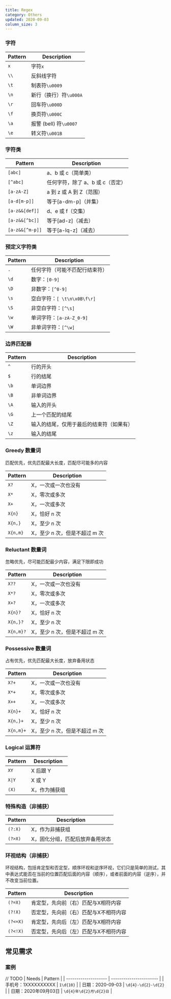 ```yaml
---
title: Regex
category: Others
updated: 2020-09-03
column_size: 3
---
```


### 字符

| Pattern | Description            |
| ------- | ---------------------- |
| `x`     | 字符`x`                |
| `\\`    | 反斜线字符             |
| `\t`    | 制表符`\u0009`         |
| `\n`    | 新行（换行）符`\u000A` |
| `\r`    | 回车符`\u000D`         |
| `\f`    | 换页符`\u000C`         |
| `\a`    | 报警 (bell) 符`\u0007` |
| `\e`    | 转义符`\u001B`         |

### 字符类

| Pattern         | Description                      |
| --------------- | -------------------------------- |
| `[abc]`         | a、b 或 c（简单类）              |
| `[^abc]`        | 任何字符，除了 a、b 或 c（否定） |
| `[a-zA-Z]`      | a 到 z 或 A 到 Z（范围）         |
| `[a-d[m-p]]`    | 等于[a-dm-p]（并集）             |
| `[a-z&&[def]]`  | d、e 或 f（交集）                |
| `[a-z&&[^bc]]`  | 等于[ad-z]（减去）               |
| `[a-z&&[^m-p]]` | 等于[a-lq-z]（减去）             |

### 预定义字符类

| Pattern | Description                    |
| ------- | ------------------------------ |
| `.`     | 任何字符（可能不匹配行结束符） |
| `\d`    | 数字：`[0-9]`                  |
| `\D`    | 非数字：`[^0-9]`               |
| `\s`    | 空白字符：`[ \t\n\x0B\f\r]`    |
| `\S`    | 非空白字符：`[^\s]`            |
| `\w`    | 单词字符：`[a-zA-Z_0-9]`       |
| `\W`    | 非单词字符：`[^\w]`            |

### 边界匹配器

| Pattern | Description                              |
| ------- | ---------------------------------------- |
| `^`     | 行的开头                                 |
| `$`     | 行的结尾                                 |
| `\b`    | 单词边界                                 |
| `\B`    | 非单词边界                               |
| `\A`    | 输入的开头                               |
| `\G`    | 上一个匹配的结尾                         |
| `\Z`    | 输入的结尾，仅用于最后的结束符（如果有） |
| `\z`    | 输入的结尾                               |

### Greedy 数量词

匹配优先，优先匹配最大长度，匹配尽可能多的内容

| Pattern  | Description                   |
| -------- | ----------------------------- |
| `X?`     | X，一次或一次也没有           |
| `X*`     | X，零次或多次                 |
| `X+`     | X，一次或多次                 |
| `X{n}`   | X，恰好 n 次                  |
| `X{n,}`  | X，至少 n 次                  |
| `X{n,m}` | X，至少 n 次，但是不超过 m 次 |


### Reluctant 数量词

忽略优先，尽可能匹配最少内容，满足下限即成功

| Pattern   | Description                   |
| --------- | ----------------------------- |
| `X??`     | X，一次或一次也没有           |
| `X*?`     | X，零次或多次                 |
| `X+?`     | X，一次或多次                 |
| `X{n}?`   | X，恰好 n 次                  |
| `X{n,}?`  | X，至少 n 次                  |
| `X{n,m}?` | X，至少 n 次，但是不超过 m 次 |

### Possessive 数量词

占有优先，优先匹配最大长度，放弃备用状态

| Pattern   | Description                   |
| --------- | ----------------------------- |
| `X?+`     | X，一次或一次也没有           |
| `X*+`     | X，零次或多次                 |
| `X++`     | X，一次或多次                 |
| `X{n}+`   | X，恰好 n 次                  |
| `X{n,}+`  | X，至少 n 次                  |
| `X{n,m}+` | X，至少 n 次，但是不超过 m 次 |

### Logical 运算符

| Pattern               | Description   |
| --------------------- | ------------- |
| `XY`                  | X 后跟 Y      |
| <code>X&vert;Y</code> | X 或 Y        |
| `(X)`                 | X，作为捕获组 |

###  特殊构造（非捕获）

| Pattern | Description                     |
| ------- | ------------------------------- |
| `(?:X)` | X，作为非捕获组                 |
| `(?>X)` | X，固化分组，匹配后放弃备用状态 |

###  环视结构（非捕获）

环视结构，包括肯定型和否定型，顺序环视和逆序环视，它们只是简单的测试，其中表达式能否在当前的位置匹配后面的内容（顺序），或者前面的内容（逆序），并不改变当前位置。

| Pattern  | Description                           |
| -------- | ------------------------------------- |
| `(?=X)`  | 肯定型，先向前（右）匹配与X相符内容   |
| `(?!X)`  | 否定型，先向前（右）匹配与X不相符内容 |
| `(?<=X)` | 肯定型，先向后（左）匹配与X相符内容   |
| `(?<!X)` | 否定型，先向后（左）匹配与X不相符内容 |


## 常见需求

### 案例

// TODO
| Needs                | Pattern                 |
| -------------------- | ----------------------- |
| 手机号：1XXXXXXXXXX  | `1\d{10}`               |
| 日期：2020-09-03     | `\d{4}-\d{2}-\d{2}`     |
| 日期：2020年09月03日 | `\d{4}年\d{2}月\d{2}日` |

